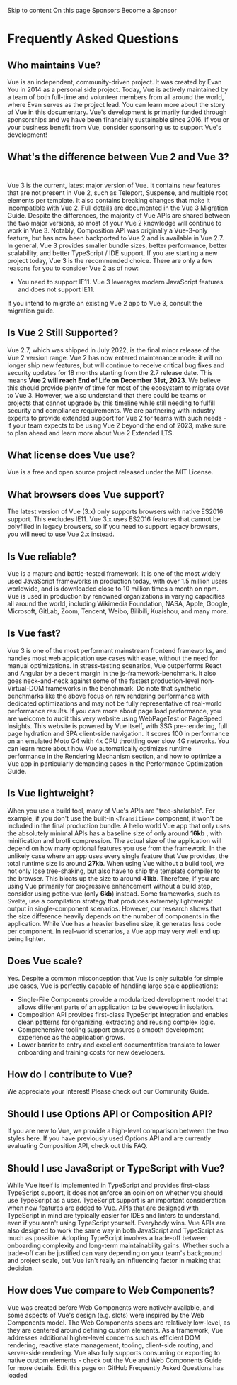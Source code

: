 Skip to content
On this page
Sponsors
Become a Sponsor
# Frequently Asked Questions ​
## Who maintains Vue? ​
Vue is an independent, community-driven project. It was created by Evan You in 2014 as a personal side project. Today, Vue is actively maintained by a team of both full-time and volunteer members from all around the world, where Evan serves as the project lead. You can learn more about the story of Vue in this documentary.
Vue's development is primarily funded through sponsorships and we have been financially sustainable since 2016. If you or your business benefit from Vue, consider sponsoring us to support Vue's development!
## What's the difference between Vue 2 and Vue 3? ​
Vue 3 is the current, latest major version of Vue. It contains new features that are not present in Vue 2, such as Teleport, Suspense, and multiple root elements per template. It also contains breaking changes that make it incompatible with Vue 2. Full details are documented in the Vue 3 Migration Guide.
Despite the differences, the majority of Vue APIs are shared between the two major versions, so most of your Vue 2 knowledge will continue to work in Vue 3. Notably, Composition API was originally a Vue-3-only feature, but has now been backported to Vue 2 and is available in Vue 2.7.
In general, Vue 3 provides smaller bundle sizes, better performance, better scalability, and better TypeScript / IDE support. If you are starting a new project today, Vue 3 is the recommended choice. There are only a few reasons for you to consider Vue 2 as of now:
  * You need to support IE11. Vue 3 leverages modern JavaScript features and does not support IE11.


If you intend to migrate an existing Vue 2 app to Vue 3, consult the migration guide.
## Is Vue 2 Still Supported? ​
Vue 2.7, which was shipped in July 2022, is the final minor release of the Vue 2 version range. Vue 2 has now entered maintenance mode: it will no longer ship new features, but will continue to receive critical bug fixes and security updates for 18 months starting from the 2.7 release date. This means **Vue 2 will reach End of Life on December 31st, 2023**.
We believe this should provide plenty of time for most of the ecosystem to migrate over to Vue 3. However, we also understand that there could be teams or projects that cannot upgrade by this timeline while still needing to fulfill security and compliance requirements. We are partnering with industry experts to provide extended support for Vue 2 for teams with such needs - if your team expects to be using Vue 2 beyond the end of 2023, make sure to plan ahead and learn more about Vue 2 Extended LTS.
## What license does Vue use? ​
Vue is a free and open source project released under the MIT License.
## What browsers does Vue support? ​
The latest version of Vue (3.x) only supports browsers with native ES2016 support. This excludes IE11. Vue 3.x uses ES2016 features that cannot be polyfilled in legacy browsers, so if you need to support legacy browsers, you will need to use Vue 2.x instead.
## Is Vue reliable? ​
Vue is a mature and battle-tested framework. It is one of the most widely used JavaScript frameworks in production today, with over 1.5 million users worldwide, and is downloaded close to 10 million times a month on npm.
Vue is used in production by renowned organizations in varying capacities all around the world, including Wikimedia Foundation, NASA, Apple, Google, Microsoft, GitLab, Zoom, Tencent, Weibo, Bilibili, Kuaishou, and many more.
## Is Vue fast? ​
Vue 3 is one of the most performant mainstream frontend frameworks, and handles most web application use cases with ease, without the need for manual optimizations.
In stress-testing scenarios, Vue outperforms React and Angular by a decent margin in the js-framework-benchmark. It also goes neck-and-neck against some of the fastest production-level non-Virtual-DOM frameworks in the benchmark.
Do note that synthetic benchmarks like the above focus on raw rendering performance with dedicated optimizations and may not be fully representative of real-world performance results. If you care more about page load performance, you are welcome to audit this very website using WebPageTest or PageSpeed Insights. This website is powered by Vue itself, with SSG pre-rendering, full page hydration and SPA client-side navigation. It scores 100 in performance on an emulated Moto G4 with 4x CPU throttling over slow 4G networks.
You can learn more about how Vue automatically optimizes runtime performance in the Rendering Mechanism section, and how to optimize a Vue app in particularly demanding cases in the Performance Optimization Guide.
## Is Vue lightweight? ​
When you use a build tool, many of Vue's APIs are "tree-shakable". For example, if you don't use the built-in `<Transition>` component, it won't be included in the final production bundle.
A hello world Vue app that only uses the absolutely minimal APIs has a baseline size of only around **16kb** , with minification and brotli compression. The actual size of the application will depend on how many optional features you use from the framework. In the unlikely case where an app uses every single feature that Vue provides, the total runtime size is around **27kb**.
When using Vue without a build tool, we not only lose tree-shaking, but also have to ship the template compiler to the browser. This bloats up the size to around **41kb**. Therefore, if you are using Vue primarily for progressive enhancement without a build step, consider using petite-vue (only **6kb**) instead.
Some frameworks, such as Svelte, use a compilation strategy that produces extremely lightweight output in single-component scenarios. However, our research shows that the size difference heavily depends on the number of components in the application. While Vue has a heavier baseline size, it generates less code per component. In real-world scenarios, a Vue app may very well end up being lighter.
## Does Vue scale? ​
Yes. Despite a common misconception that Vue is only suitable for simple use cases, Vue is perfectly capable of handling large scale applications:
  * Single-File Components provide a modularized development model that allows different parts of an application to be developed in isolation.
  * Composition API provides first-class TypeScript integration and enables clean patterns for organizing, extracting and reusing complex logic.
  * Comprehensive tooling support ensures a smooth development experience as the application grows.
  * Lower barrier to entry and excellent documentation translate to lower onboarding and training costs for new developers.


## How do I contribute to Vue? ​
We appreciate your interest! Please check out our Community Guide.
## Should I use Options API or Composition API? ​
If you are new to Vue, we provide a high-level comparison between the two styles here.
If you have previously used Options API and are currently evaluating Composition API, check out this FAQ.
## Should I use JavaScript or TypeScript with Vue? ​
While Vue itself is implemented in TypeScript and provides first-class TypeScript support, it does not enforce an opinion on whether you should use TypeScript as a user.
TypeScript support is an important consideration when new features are added to Vue. APIs that are designed with TypeScript in mind are typically easier for IDEs and linters to understand, even if you aren't using TypeScript yourself. Everybody wins. Vue APIs are also designed to work the same way in both JavaScript and TypeScript as much as possible.
Adopting TypeScript involves a trade-off between onboarding complexity and long-term maintainability gains. Whether such a trade-off can be justified can vary depending on your team's background and project scale, but Vue isn't really an influencing factor in making that decision.
## How does Vue compare to Web Components? ​
Vue was created before Web Components were natively available, and some aspects of Vue's design (e.g. slots) were inspired by the Web Components model.
The Web Components specs are relatively low-level, as they are centered around defining custom elements. As a framework, Vue addresses additional higher-level concerns such as efficient DOM rendering, reactive state management, tooling, client-side routing, and server-side rendering.
Vue also fully supports consuming or exporting to native custom elements - check out the Vue and Web Components Guide for more details.
Edit this page on GitHub
Frequently Asked Questions has loaded
